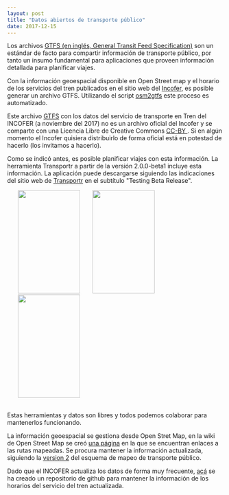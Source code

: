 ```yaml
---
layout: post
title: "Datos abiertos de transporte público"
date: 2017-12-15
---
```


Los archivos <a href="https://en.wikipedia.org/wiki/General_Transit_Feed_Specification">GTFS (en inglés, General Transit Feed Specification)</a> son un estándar de facto para compartir información de transporte público, por tanto un insumo fundamental para aplicaciones que proveen información detallada para planificar viajes. 

Con la información geoespacial disponible en Open Street map y el horario de los servicios del tren publicados en el sitio web del <a href="http://www.incofer.go.cr/">Incofer</a>, es posible generar un archivo GTFS. Utilizando el script <a href="https://github.com/grote/osm2gtfs">osm2gtfs</a> este proceso es automatizado.

Este archivo <a href="http://ic-itcr.ac.cr/~jgutierrez/incofer/cr-incofer_20171103.zip">GTFS</a> con los datos del servicio de transporte en Tren del INCOFER (a noviembre del 2017) no es un archivo oficial del Incofer y se comparte con una Licencia Libre de Creative Commons <a href="https://creativecommons.org/licenses/by/3.0/cr/">CC-BY </a>. Si en algún momento el Incofer quisiera distribuirlo de forma oficial está en potestad de hacerlo (los invitamos a hacerlo). 

Como se indicó antes, es posible planificar viajes con esta información. La herramienta Transportr a partir de la versión 2.0.0-beta1 incluye esta información. La aplicación puede descargarse siguiendo las indicaciones del sitio web de <a href="https://transportr.grobox.de/">Transportr</a> en el subtítulo "Testing Beta Release".


<table>
  <tr>
    <img src ="http://ic-itcr.ac.cr/~jgutierrez/incofer/transport_beta.png" width=145 height=240 style="margin-left:25px;"/>
    <spam/>
    <img src ="http://ic-itcr.ac.cr/~jgutierrez/incofer/transportr_osm.jpg" width=145 height=240 style="margin-left:25px;"/>
    <spam/>
    <img src ="http://ic-itcr.ac.cr/~jgutierrez/incofer/alajuela_cartago.png" width=145 height=240 style="margin-left:25px;"/>
  </tr>
</table>

Estas herramientas y datos son libres y todos podemos colaborar para mantenerlos funcionando. 

La información geoespacial se gestiona desde Open Stret Map, en la wiki de Open Street Map se creó  <a href= "https://wiki.openstreetmap.org/wiki/ES:Alajuela#Trenes">una página</a> en la que se encuentran enlaces a las rutas mapeadas. Se procura mantener la información actualizada, siguiendo la <a href="https://wiki.openstreetmap.org/wiki/Public_transport">version 2</a> del esquema de mapeo de transporte público.

Dado que el INCOFER actualiza los datos de forma muy frecuente, <a href="https://github.com/labexp/incofer-datos">acá</a> se ha creado un repositorio de github para mantener la información de los horarios del servicio del tren actualizada.

